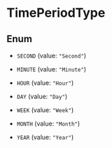 

# TimePeriodType

## Enum


* `SECOND` (value: `"Second"`)

* `MINUTE` (value: `"Minute"`)

* `HOUR` (value: `"Hour"`)

* `DAY` (value: `"Day"`)

* `WEEK` (value: `"Week"`)

* `MONTH` (value: `"Month"`)

* `YEAR` (value: `"Year"`)




